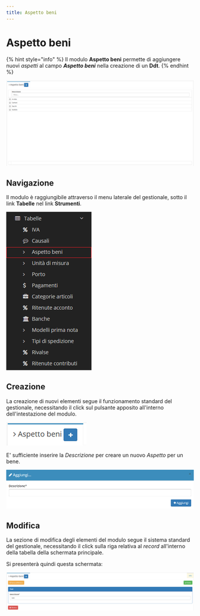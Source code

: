 ```yaml
---
title: Aspetto beni
---
```


# Aspetto beni

{% hint style="info" %}
Il modulo **Aspetto beni** permette di aggiungere nuovi _aspetti_ al campo _**Aspetto beni**_ nella creazione di un **Ddt**.
{% endhint %}

![Screenshot interfaccia aspetto beni](../../../.gitbook/assets/aspettobeni.PNG)

## Navigazione

Il modulo è raggiungibile attraverso il menu laterale del gestionale, sotto il link **Tabelle** nel link **Strumenti**.

![Screenshot navigazione aspetto beni](../../../.gitbook/assets/navigazioneaspettobeni.png)

## Creazione

La creazione di nuovi elementi segue il funzionamento standard del gestionale, necessitando il click sul pulsante apposito all'interno dell'intestazione del modulo.

![Screenshot creazione aspetto beni](../../../.gitbook/assets/aggiuntaaspettobeni.PNG)

E' sufficiente inserire la _Descrizione_ per creare un nuovo _Aspetto_ per un bene.

![Screenshot creazione aspetto beni](../../../.gitbook/assets/aggiungereaspettobeni.PNG)

## Modifica

La sezione di modifica degli elementi del modulo segue il sistema standard del gestionale, necessitando il click sulla riga relativa al _record_ all'interno della tabella della schermata principale.

Si presenterà quindi questa schermata:

![Screenshot modifica dati aspetto beni](../../../.gitbook/assets/modificaaspettobeni.PNG)

